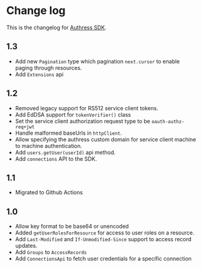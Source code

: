 # Change log
This is the changelog for [Authress SDK](readme.md).

## 1.3 ##
* Add new `Pagination` type which pagination `next.cursor` to enable paging through resources.
* Add `Extensions` api

## 1.2 ##
* Removed legacy support for RS512 service client tokens.
* Add EdDSA support for `tokenVerifier()` class
* Set the service client authorization request type to be `oauth-authz-req+jwt`
* Handle malformed baseUrls in `httpClient`.
* Allow specifying the authress custom domain for service client machine to machine authentication.
* Add `users.getUser(userId)` api method.
* Add `connections` API to the SDK.

## 1.1 ##
* Migrated to Github Actions

## 1.0 ##
* Allow key format to be base64 or unencoded
* Added `getUserRolesForResource` for access to user roles on a resource.
* Add `Last-Modified` and `If-Unmodified-Since` support to access record updates.
* Add `Groups` to `AccessRecords`
* Add `ConnectionsApi` to fetch user credentials for a specific connection
